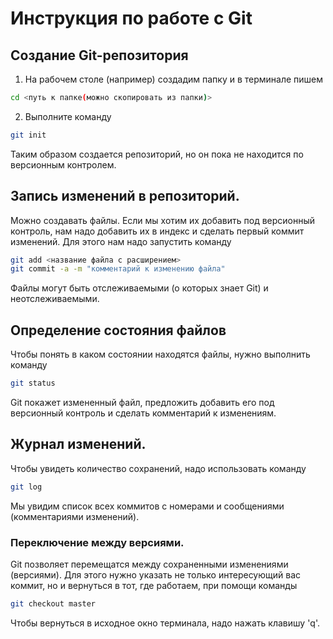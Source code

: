 # Инструкция по работе с Git
## Создание Git-репозитория
1. На рабочем столе (например) создадим папку и в терминале пишем
```sh
cd <путь к папке(можно скопировать из папки)>
```
2. Выполните команду
```sh
git init
```
Таким образом создается репозиторий, но он пока не находится по версионным контролем.

## Запись изменений в репозиторий.
Можно создавать файлы. Если мы хотим их добавить под версионный контроль, нам надо добавить их в индекс и сделать первый коммит изменений.
Для этого нам надо запустить команду
```sh
git add <название файла с расширением>
git commit -a -m "комментарий к изменению файла"
```
Файлы могут быть отслеживаемыми (о которых знает Git) и неотслеживаемыми.

## Определение состояния файлов
Чтобы понять в каком состоянии находятся файлы, нужно выполнить команду
```sh
git status
```
Git покажет измененный файл, предложить добавить его под версионный контроль и сделать комментарий к изменениям.

## Журнал изменений.
Чтобы увидеть количество сохранений, надо использовать команду
```sh
git log
```
Мы увидим список всех коммитов с номерами и  сообщениями (комментариями изменений).

### Переключение между версиями. 

Git позволяет перемещатся между сохраненными изменениями (версиями). Для этого нужно указать не только интересующий вас коммит, но и вернуться 
в тот, где работаем, при помощи команды
```sh 
git checkout master
```
Чтобы вернуться в исходное окно терминала, надо нажать клавишу 'q'.






